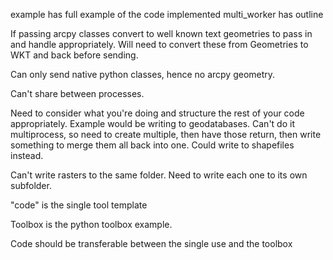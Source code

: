 example has full example of the code implemented
multi_worker has outline

If passing arcpy classes convert to well known text geometries to pass in and handle appropriately.
Will need to convert these from Geometries to WKT and back before sending.

Can only send native python classes, hence no arcpy geometry.

Can't share between processes.

Need to consider what you're doing and structure the rest of your code appropriately.
Example would be writing to geodatabases. Can't do it multiprocess, so need to create multiple, then have those return, then write something to merge them all back into one.
Could write to shapefiles instead.

Can't write rasters to the same folder. Need to write each one to its own subfolder.


"code" is the single tool template

Toolbox is the python toolbox example.

Code should be transferable between the single use and the toolbox